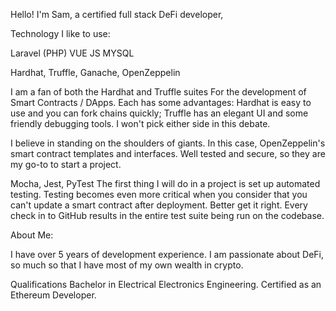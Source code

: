 Hello! I'm Sam, a certified full stack DeFi developer,

Technology I like to use:

Laravel (PHP)
VUE JS
MYSQL


Hardhat, Truffle, Ganache, OpenZeppelin

I am a fan of both the Hardhat and Truffle suites For the development of Smart Contracts / DApps. Each has some advantages: Hardhat is easy to use and you can fork chains quickly; Truffle has an elegant UI and some friendly debugging tools. I won't pick either side in this debate.

I believe in standing on the shoulders of giants. In this case, OpenZeppelin's smart contract templates and interfaces. Well tested and secure, so they are my go-to to start a project.

 Mocha, Jest, PyTest
 The first thing I will do in a project is set up automated testing. 
 Testing becomes even more critical when you consider that you can't update a smart contract after deployment.
 Better get it right. Every check in to GitHub results in the entire test suite being run on the codebase.
 
 About Me:
 
 I have over 5 years of development experience. 
 I am passionate about DeFi, so much so that I have most of my own wealth in crypto.

Qualifications
Bachelor in Electrical Electronics Engineering.
Certified as an Ethereum Developer.
